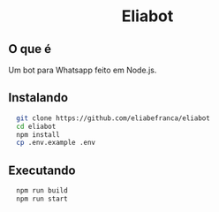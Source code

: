 <h1 align="center">Eliabot</h1>

## O que é

Um bot para Whatsapp feito em Node.js.
## Instalando

```bash
  git clone https://github.com/eliabefranca/eliabot
  cd eliabot
  npm install
  cp .env.example .env
```
## Executando

```bash
  npm run build
  npm run start
```